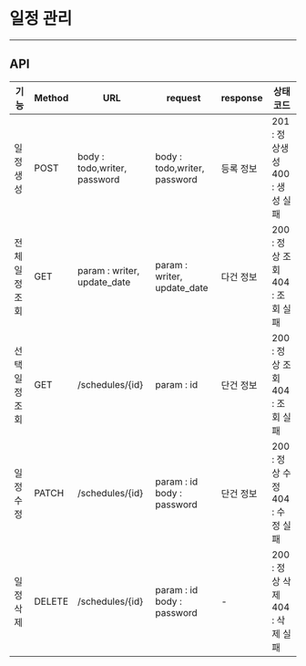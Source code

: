 # 일정 관리 
---
## API 
| 기능       | Method | URL                          | request                           | response |상태코드|
|----------|--------|------------------------------|-----------------------------------|----------|---|
| 일정 생성    | POST   | body : todo,writer, password | body : todo,writer, password      | 등록 정보    | 201 : 정상생성 <br/>400 : 생성 실패   |
| 전체 일정 조회 | GET    | param : writer, update_date  | param : writer, update_date       | 다건 정보    | 200 : 정상 조회 <br/> 404 : 조회 실패 |
| 선택 일정 조회 | GET    | /schedules/{id}              | param : id                        | 단건 정보    | 200 : 정상 조회 <br/> 404 : 조회 실패 |
| 일정 수정 | PATCH  | /schedules/{id}                 | param : id <br/> body : password  | 단건 정보    | 200 : 정상 수정 <br/> 404 : 수정 실패 |
| 일정 삭제 | DELETE | /schedules/{id}                | param : id <br/> body : password  | -        | 200 : 정상 삭제 <br/>404 : 삭제 실패  |

